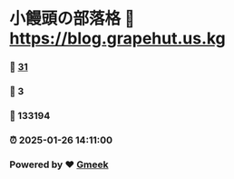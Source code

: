 # 小饅頭の部落格 :link: https://blog.grapehut.us.kg 
### :page_facing_up: [31](https://blog.grapehut.us.kg/tag.html) 
### :speech_balloon: 3 
### :hibiscus: 133194 
### :alarm_clock: 2025-01-26 14:11:00 
### Powered by :heart: [Gmeek](https://github.com/Meekdai/Gmeek)
